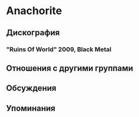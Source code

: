 # Anachorite



## Дискография

### "Ruins Of World" 2009, Black Metal




## Отношения с другими группами


## Обсуждения


## Упоминания

